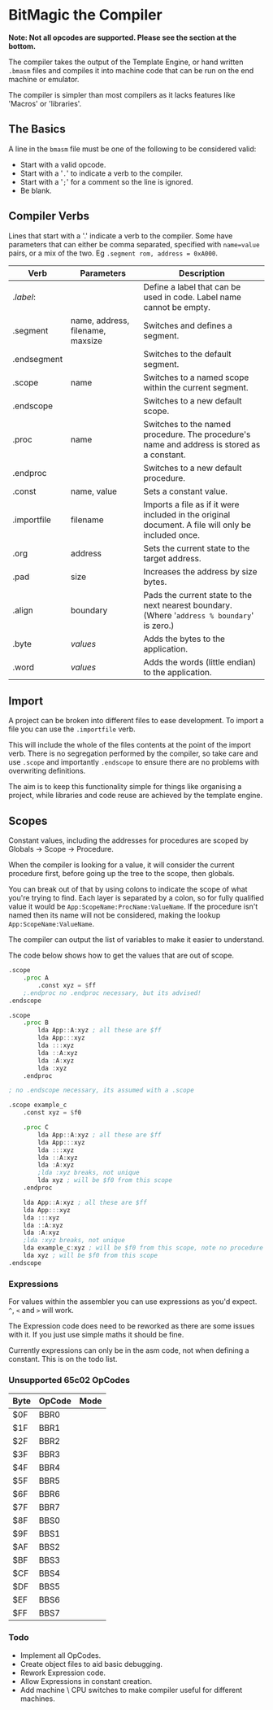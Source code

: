 # BitMagic the Compiler

**Note: Not all opcodes are supported. Please see the section at the bottom.**

The compiler takes the output of the Template Engine, or hand written `.bmasm` files and compiles it into machine code that can be run on the end machine or emulator.

The compiler is simpler than most compilers as it lacks features like 'Macros' or 'libraries'.

## The Basics

A line in the `bmasm` file must be one of the following to be considered valid:

- Start with a valid opcode.
- Start with a '`.`' to indicate a verb to the compiler.
- Start with a '`;`' for a comment so the line is ignored.
- Be blank.

## Compiler Verbs

Lines that start with a '.' indicate a verb to the compiler. Some have parameters that can either be comma separated, specified with `name=value` pairs, or a mix of the two. Eg `.segment rom, address = 0xA000`.

| Verb | Parameters |Description |
| --- | --- | --- |
| .*label*: | | Define a label that can be used in code. Label name cannot be empty. |
| .segment | name, address, filename, maxsize | Switches and defines a segment. |
| .endsegment | | Switches to the default segment. |
| .scope | name | Switches to a named scope within the current segment. |
| .endscope | | Switches to a new default scope. |
| .proc | name | Switches to the named procedure. The procedure's name and address is stored as a constant. |
| .endproc | | Switches to a new default procedure. |
| .const | name, value | Sets a constant value. |
| .importfile | filename | Imports a file as if it were included in the original document. A file will only be included once. |
| .org | address | Sets the current state to the target address. |
| .pad | size | Increases the address by size bytes. |
| .align | boundary | Pads the current state to the next nearest boundary. (Where '`address % boundary`' is zero.) |
| .byte | *values* | Adds the bytes to the application. |
| .word | *values* | Adds the words (little endian) to the application. |

## Import

A project can be broken into different files to ease development. To import a file you can use the `.importfile` verb.

This will include the whole of the files contents at the point of the import verb. There is no segregation performed by the compiler, so take care and use `.scope` and importantly `.endscope` to ensure there are no problems with overwriting definitions.

The aim is to keep this functionality simple for things like organising a project, while libraries and code reuse are achieved by the template engine.

## Scopes

Constant values, including the addresses for procedures are scoped by Globals -> Scope -> Procedure.

When the compiler is looking for a value, it will consider the current procedure first, before going up the tree to the scope, then globals.

You can break out of that by using colons to indicate the scope of what you're trying to find. Each layer is separated by a colon, so for fully qualified value it would be `App:ScopeName:ProcName:ValueName`. If the procedure isn't named then its name will not be considered, making the lookup `App:ScopeName:ValueName`.

The compiler can output the list of variables to make it easier to understand.

The code below shows how to get the values that are out of scope.

```asm
.scope 
    .proc A
        .const xyz = $ff
    ;.endproc no .endproc necessary, but its advised!
.endscope

.scope
    .proc B
        lda App::A:xyz ; all these are $ff
        lda App:::xyz
        lda :::xyz
        lda ::A:xyz
        lda :A:xyz
        lda :xyz
    .endproc

; no .endscope necessary, its assumed with a .scope

.scope example_c
    .const xyz = $f0

    .proc C
        lda App::A:xyz ; all these are $ff
        lda App:::xyz
        lda :::xyz
        lda ::A:xyz
        lda :A:xyz
        ;lda :xyz breaks, not unique
        lda xyz ; will be $f0 from this scope
    .endproc

    lda App::A:xyz ; all these are $ff
    lda App:::xyz
    lda :::xyz
    lda ::A:xyz
    lda :A:xyz
    ;lda :xyz breaks, not unique
    lda example_c:xyz ; will be $f0 from this scope, note no procedure name
    lda xyz ; will be $f0 from this scope
.endscope
```

### Expressions

For values within the assembler you can use expressions as you'd expect. `^`, `<` and `>` will work.

The Expression code does need to be reworked as there are some issues with it. If you just use simple maths it should be fine.

Currently expressions can only be in the asm code, not when defining a constant. This is on the todo list.

### Unsupported 65c02 OpCodes

| Byte | OpCode | Mode |
| --- | --- | --- |
| $0F | BBR0 | |
| $1F | BBR1 | |
| $2F | BBR2 | |
| $3F | BBR3 | |
| $4F | BBR4 | |
| $5F | BBR5 | |
| $6F | BBR6 | |
| $7F | BBR7 | |
| $8F | BBS0 | |
| $9F | BBS1 | |
| $AF | BBS2 | |
| $BF | BBS3 | |
| $CF | BBS4 | |
| $DF | BBS5 | |
| $EF | BBS6 | |
| $FF | BBS7 | |

### Todo

- Implement all OpCodes.
- Create object files to aid basic debugging.
- Rework Expression code.
- Allow Expressions in constant creation.
- Add machine \ CPU switches to make compiler useful for different machines.
